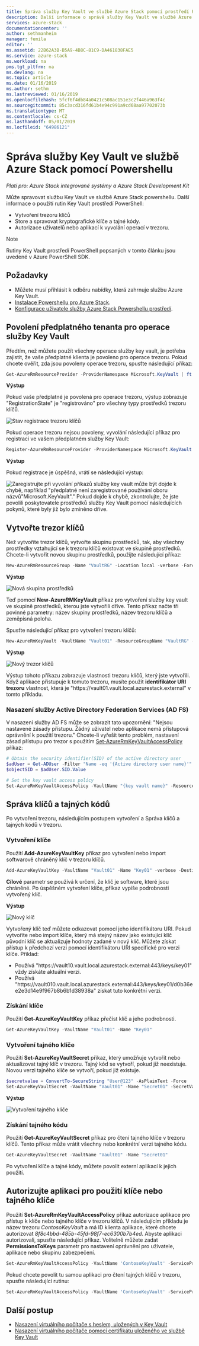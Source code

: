 ```yaml
---
title: Správa služby Key Vault ve službě Azure Stack pomocí prostředí PowerShell | Dokumentace Microsoftu
description: Další informace o správě služby Key Vault ve službě Azure Stack pomocí prostředí PowerShell
services: azure-stack
documentationcenter: ''
author: sethmanheim
manager: femila
editor: ''
ms.assetid: 22B62A3B-B5A9-4B8C-81C9-DA461838FAE5
ms.service: azure-stack
ms.workload: na
pms.tgt_pltfrm: na
ms.devlang: na
ms.topic: article
ms.date: 01/16/2019
ms.author: sethm
ms.lastreviewed: 01/16/2019
ms.openlocfilehash: 5fcf6f4db84a0421c508ac151e3c2f446a963f4c
ms.sourcegitcommit: 85c3acd316fd61b4e94c991a9cd68aa97702073b
ms.translationtype: MT
ms.contentlocale: cs-CZ
ms.lasthandoff: 05/01/2019
ms.locfileid: "64986121"
---
```

# <a name="manage-key-vault-in-azure-stack-using-powershell"></a>Správa služby Key Vault ve službě Azure Stack pomocí Powershellu

*Platí pro: Azure Stack integrované systémy a Azure Stack Development Kit*

Může spravovat službu Key Vault ve službě Azure Stack powershellu. Další informace o použití rutin Key Vault prostředí PowerShell:

* Vytvoření trezoru klíčů
* Store a spravovat kryptografické klíče a tajné kódy.
* Autorizace uživatelů nebo aplikací k vyvolání operací v trezoru.

>[!NOTE]
>Rutiny Key Vault prostředí PowerShell popsaných v tomto článku jsou uvedené v Azure PowerShell SDK.

## <a name="prerequisites"></a>Požadavky

* Můžete musí přihlásit k odběru nabídky, která zahrnuje službu Azure Key Vault.
* [Instalace Powershellu pro Azure Stack](../operator/azure-stack-powershell-install.md).
* [Konfigurace uživatele služby Azure Stack Powershellu prostředí](azure-stack-powershell-configure-user.md).

## <a name="enable-your-tenant-subscription-for-key-vault-operations"></a>Povolení předplatného tenanta pro operace služby Key Vault

Předtím, než můžete použít všechny operace služby key vault, je potřeba zajistit, že vaše předplatné klienta je povoleno pro operace trezoru. Pokud chcete ověřit, zda jsou povoleny operace trezoru, spusťte následující příkaz:

```powershell  
Get-AzureRmResourceProvider -ProviderNamespace Microsoft.KeyVault | ft -Autosize
```

**Výstup**

Pokud vaše předplatné je povolená pro operace trezoru, výstup zobrazuje "RegistrationState" je "registrováno" pro všechny typy prostředků trezoru klíčů.

![Stav registrace trezoru klíčů](media/azure-stack-key-vault-manage-powershell/image1.png)

Pokud operace trezoru nejsou povoleny, vyvolání následující příkaz pro registraci ve vašem předplatném služby Key Vault:

```powershell
Register-AzureRmResourceProvider -ProviderNamespace Microsoft.KeyVault
```

**Výstup**

Pokud registrace je úspěšná, vrátí se následující výstup:

![Zaregistrujte](media/azure-stack-key-vault-manage-powershell/image2.png) při vyvolání příkazů služby key vault může být dojde k chybě, například "předplatné není zaregistrované používání oboru názvů"Microsoft.KeyVault"." Pokud dojde k chybě, zkontrolujte, že jste povolili poskytovatele prostředků služby Key Vault pomocí následujících pokynů, které byly již bylo zmíněno dříve.

## <a name="create-a-key-vault"></a>Vytvořte trezor klíčů

Než vytvoříte trezor klíčů, vytvořte skupinu prostředků, tak, aby všechny prostředky vztahující se k trezoru klíčů existovat ve skupině prostředků. Chcete-li vytvořit novou skupinu prostředků, použijte následující příkaz:

```powershell
New-AzureRmResourceGroup -Name "VaultRG" -Location local -verbose -Force

```

**Výstup**

![Nová skupina prostředků](media/azure-stack-key-vault-manage-powershell/image3.png)

Teď pomocí **New-AzureRMKeyVault** příkaz pro vytvoření služby key vault ve skupině prostředků, kterou jste vytvořili dříve. Tento příkaz načte tři povinné parametry: název skupiny prostředků, název trezoru klíčů a zeměpisná poloha.

Spusťte následující příkaz pro vytvoření trezoru klíčů:

```powershell
New-AzureRmKeyVault -VaultName "Vault01" -ResourceGroupName "VaultRG" -Location local -verbose
```

**Výstup**

![Nový trezor klíčů](media/azure-stack-key-vault-manage-powershell/image4.png)

Výstup tohoto příkazu zobrazuje vlastnosti trezoru klíčů, který jste vytvořili. Když aplikace přistupuje k tomuto trezoru, musíte použít **identifikátor URI trezoru** vlastnost, která je "https:\//vault01.vault.local.azurestack.external" v tomto příkladu.

### <a name="active-directory-federation-services-ad-fs-deployment"></a>Nasazení služby Active Directory Federation Services (AD FS)

V nasazení služby AD FS může se zobrazit tato upozornění: "Nejsou nastavené zásady přístupu. Žádný uživatel nebo aplikace nemá přístupová oprávnění k použití trezoru." Chcete-li vyřešit tento problém, nastavení zásad přístupu pro trezor s použitím [Set-AzureRmKeyVaultAccessPolicy](#authorize-an-application-to-use-a-key-or-secret) příkaz:

```powershell
# Obtain the security identifier(SID) of the active directory user
$adUser = Get-ADUser -Filter "Name -eq '{Active directory user name}'"
$objectSID = $adUser.SID.Value

# Set the key vault access policy
Set-AzureRmKeyVaultAccessPolicy -VaultName "{key vault name}" -ResourceGroupName "{resource group name}" -ObjectId "{object SID}" -PermissionsToKeys {permissionsToKeys} -PermissionsToSecrets {permissionsToSecrets} -BypassObjectIdValidation
```

## <a name="manage-keys-and-secrets"></a>Správa klíčů a tajných kódů

Po vytvoření trezoru, následujícím postupem vytvoření a Správa klíčů a tajných kódů v trezoru.

### <a name="create-a-key"></a>Vytvoření klíče

Použití **Add-AzureKeyVaultKey** příkaz pro vytvoření nebo import softwarově chráněný klíč v trezoru klíčů.

```powershell
Add-AzureKeyVaultKey -VaultName "Vault01" -Name "Key01" -verbose -Destination Software
```

**Cílové** parametr se používá k určení, že klíč je software, které jsou chráněné. Po úspěšném vytvoření klíče, příkaz vypíše podrobnosti vytvořený klíč.

**Výstup**

![Nový klíč](media/azure-stack-key-vault-manage-powershell/image5.png)

Vytvořený klíč teď můžete odkazovat pomocí jeho identifikátoru URI. Pokud vytvoříte nebo import klíče, který má stejný název jako existující klíč původní klíč se aktualizuje hodnoty zadané v nový klíč. Můžete získat přístup k předchozí verzi pomocí identifikátoru URI specifické pro verzi klíče. Příklad:

* Používá "https:\//vault10.vault.local.azurestack.external:443/keys/key01" vždy získáte aktuální verzi.
* Používá "https:\//vault010.vault.local.azurestack.external:443/keys/key01/d0b36ee2e3d14e9f967b8b6b1d38938a" získat tuto konkrétní verzi.

### <a name="get-a-key"></a>Získání klíče

Použití **Get-AzureKeyVaultKey** příkaz přečíst klíč a jeho podrobnosti.

```powershell
Get-AzureKeyVaultKey -VaultName "Vault01" -Name "Key01"
```

### <a name="create-a-secret"></a>Vytvoření tajného klíče

Použití **Set-AzureKeyVaultSecret** příkaz, který umožňuje vytvořit nebo aktualizovat tajný klíč v trezoru. Tajný kód se vytvoří, pokud již neexistuje. Novou verzi tajného klíče se vytvoří, pokud již existuje.

```powershell
$secretvalue = ConvertTo-SecureString "User@123" -AsPlainText -Force
Set-AzureKeyVaultSecret -VaultName "Vault01" -Name "Secret01" -SecretValue $secretvalue
```

**Výstup**

![Vytvoření tajného klíče](media/azure-stack-key-vault-manage-powershell/image6.png)

### <a name="get-a-secret"></a>Získání tajného kódu

Použití **Get-AzureKeyVaultSecret** příkaz pro čtení tajného klíče v trezoru klíčů. Tento příkaz může vrátit všechny nebo konkrétní verzi tajného kódu.

```powershell
Get-AzureKeyVaultSecret -VaultName "Vault01" -Name "Secret01"
```

Po vytvoření klíče a tajné kódy, můžete povolit externí aplikací k jejich použití.

## <a name="authorize-an-application-to-use-a-key-or-secret"></a>Autorizujte aplikaci pro použití klíče nebo tajného klíče

Použití **Set-AzureRmKeyVaultAccessPolicy** příkaz autorizace aplikace pro přístup k klíče nebo tajného klíče v trezoru klíčů.
V následujícím příkladu je název trezoru *ContosoKeyVault* a má ID klienta aplikace, které chcete autorizovat *8f8c4bbd-485b-45fd-98f7-ec6300b7b4ed*. Abyste aplikaci autorizovali, spusťte následující příkaz. Volitelně můžete zadat **PermissionsToKeys** parametr pro nastavení oprávnění pro uživatele, aplikace nebo skupinu zabezpečení.

```powershell
Set-AzureRmKeyVaultAccessPolicy -VaultName 'ContosoKeyVault' -ServicePrincipalName 8f8c4bbd-485b-45fd-98f7-ec6300b7b4ed -PermissionsToKeys decrypt,sign
```

Pokud chcete povolit tu samou aplikaci pro čtení tajných klíčů v trezoru, spusťte následující rutinu:

```powershell
Set-AzureRmKeyVaultAccessPolicy -VaultName 'ContosoKeyVault' -ServicePrincipalName 8f8c4bbd-485b-45fd-98f7-ec6300 -PermissionsToKeys Get
```

## <a name="next-steps"></a>Další postup

* [Nasazení virtuálního počítače s heslem, uložených v Key Vault](azure-stack-key-vault-deploy-vm-with-secret.md)
* [Nasazení virtuálního počítače pomocí certifikátu uloženého ve službě Key Vault](azure-stack-key-vault-push-secret-into-vm.md)
